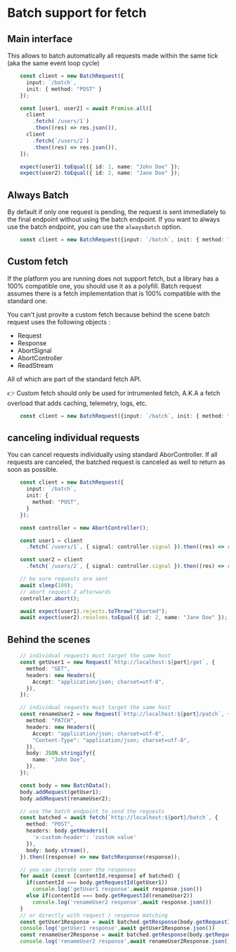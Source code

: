 # Batch support for fetch

## Main interface

This allows to batch automatically all requests made within the same tick (aka the same event loop cycle)

```ts
    const client = new BatchRequest({
      input: `/batch`, 
      init: { method: "POST" }
    });

    const [user1, user2] = await Promise.all([
      client
        .fetch(`/users/1`)
        .then((res) => res.json()),
      client
        .fetch(`/users/2`)
        .then((res) => res.json()),
    ]);

    expect(user1).toEqual({ id: 1, name: "John Doe" });
    expect(user2).toEqual({ id: 2, name: "Jane Doe" });
```

## Always Batch

By default if only one request is pending, the request is sent immediately to the final endpoint without using the batch endpoint.
If you want to always use the batch endpoint, you can use the `alwaysBatch` option.

```ts
    const client = new BatchRequest({input: `/batch`, init: { method: "POST" }}, { alwaysBatch: true });
```

## Custom fetch

If the platform you are running does not support fetch, but a library has a 100% compatible one, you should use it as a polyfill.
Batch request assumes there is a fetch implementation that is 100% compatible with the standard one.

You can't just provite a custom fetch because behind the scene batch request uses the following objects :
- Request
- Response
- AbortSignal
- AbortController
- ReadStream 

All of which are part of the standard fetch API.

👉 Custom fetch should only be used for intrumented fetch, A.K.A a fetch overload that adds caching, telemetry, logs, etc.

```ts
    const client = new BatchRequest({input: `/batch`, init: { method: "POST" }}, { fetch: myFetch });
```

## canceling individual requests

You can cancel requests individually using standard AborController.
If all requests are canceled, the batched request is canceled as well to return as soon as possible.

```ts
    const client = new BatchRequest({
      input: `/batch`, 
      init: {
        method: "POST",
      }
    });

    const controller = new AbortController();

    const user1 = client
      .fetch(`/users/1`, { signal: controller.signal }).then((res) => res.json());

    const user2 = client
      .fetch(`/users/2`, { signal: controller.signal }).then((res) => res.json());

    // be sure requests are sent
    await sleep(100);
    // abort request 2 afterwards
    controller.abort();

    await expect(user1).rejects.toThrow("Aborted");
    await expect(user2).resolves.toEqual({ id: 2, name: "Jane Doe" });
```

## Behind the scenes

```ts
    // individual requests must target the same host
    const getUser1 = new Request(`http://localhost:${port}/get`, {
      method: "GET",
      headers: new Headers({
        Accept: "application/json; charset=utf-8",
      }),
    });

    // individual requests must target the same host
    const renameUser2 = new Request(`http://localhost:${port}/patch`, {
      method: "PATCH",
      headers: new Headers({
        Accept: "application/json; charset=utf-8",
        "Content-Type": "application/json; charset=utf-8",
      }),
      body: JSON.stringify({
        name: "John Doe",
      }),
    });

    const body = new BatchData();
    body.addRequest(getUser1);
    body.addRequest(renameUser2);

    // use the batch endpoint to send the requests
    const batched = await fetch(`http://localhost:${port}/batch`, {
      method: "POST",
      headers: body.getHeaders({
        'x-custom-header': 'custom value'
      }),
      body: body.stream(),
    }).then((response) => new BatchResponse(response));

    // you can iterate over the responses
    for await (const [contentId,response] of batched) {
      if(contentId === body.getRequestId(getUser1))
        console.log('getUser1 response',await response.json())
      else if(contentId === body.getRequestId(renameUser2))
        console.log('renameUser2 response',await response.json())
    }
    // or directly with request / response matching
    const getUser1Response = await batched.getResponse(body.getRequestId(getUser1));
    console.log('getUser1 response',await getUser1Response.json())
    const renameUser2Response = await batched.getResponse(body.getRequestId(renameUser2));
    console.log('renameUser2 response',await renameUser2Response.json())
```

